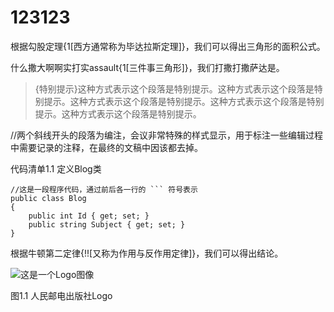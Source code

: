 # 123123

根据勾股定理{1[西方通常称为毕达拉斯定理]}，我们可以得出三角形的面积公式。

什么撒大啊啊实打实assault{1[三件事三角形]}，我们打撒打撒萨达是。

>{特别提示}这种方式表示这个段落是特别提示。这种方式表示这个段落是特别提示。这种方式表示这个段落是特别提示。这种方式表示这个段落是特别提示。这种方式表示这个段落是特别提示。

//两个斜线开头的段落为编注，会议非常特殊的样式显示，用于标注一些编辑过程中需要记录的注释，在最终的文稿中因该都去掉。

代码清单1.1 定义Blog类

```
//这是一段程序代码，通过前后各一行的 ``` 符号表示
public class Blog
{
    public int Id { get; set; }
    public string Subject { get; set; }
}
```

根据牛顿第二定律{!![又称为作用与反作用定律]}，我们可以得出结论。

![这是一个Logo图像](https://www.ptpress.com.cn/upload/2021/11//docx_0d8b210a9ff4457d8ee5d6bbee44609a/word/media/image1.jpeg)

图1.1 人民邮电出版社Logo
